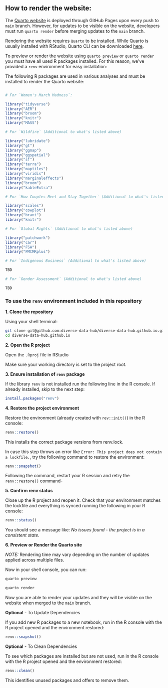 ## How to render the website:

The [Quarto website](https://diverse-data-hub.github.io/) is deployed through GitHub Pages upon every push to `main` branch. However, for updates to be visible on the website, developers must run `quarto render` before merging updates to the `main` branch.

Rendering the website requires `Quarto` to be installed. While Quarto is usually installed with RStudio, Quarto CLI can be downloaded [here](https://quarto.org/docs/get-started/).

To preview or render the website using `quarto preview` or `quarto render` you must have all used R packages installed. For this reason, we've provided a `renv` environment for easy installation:

The following R packages are used in various analyses and must be installed to render the Quarto website:

```r

# For `Women's March Madness`:

library("tidyverse")
library("AER")
library("broom")
library("knitr")
library("MASS")

# For `Wildfire` (Additional to what's listed above)

library("lubridate")
library("gt")
library("ggmap")
library("ggspatial")
library("sf")
library("terra")
library("maptiles")
library("viridis")
library("marginaleffects")
library("broom")
library("kableExtra")

# For `How Couples Meet and Stay Together` (Additional to what's listed above)

library("scales")
library("cowplot")
library("brant")
library("knitr")

# For `Global Rights` (Additional to what's listed above)

library("patchwork")
library("car")
library("FSA")
library("PMCMRplus")

# For `Indigenous Business` (Additional to what's listed above)

TBD

# For `Gender Assessment` (Additional to what's listed above)

TBD

```

### To use the `renv` environment included in this repository 

**1. Clone the repository**

Using your shell terminal:

```bash
git clone git@github.com:diverse-data-hub/diverse-data-hub.github.io.git
cd diverse-data-hub.github.io
```

**2. Open the R project**

Open the `.Rproj` file in RStudio

Make sure your working directory is set to the project root.

**3. Ensure installation of `renv` package**

If the library `renv` is not installed run the following line in the R console. If already installed, skip to the next step:

```R
install.packages("renv")  
```

**4. Restore the project environment**

Restore the environment (already created with `rev::init()`) in the R console:

```R
renv::restore()
```

This installs the correct package versions from renv.lock.

In case this step throws an error like `Error: This project does not contain a lockfile.`, try the following command to restore the environment:

```R
renv::snapshot()
```

Following the command, restart your R session and retry the `renv::restore()` command-

**5. Confirm renv status**

Close up the R project and reopen it. Check that your environment matches the lockfile and everything is synced running the following in your R console:

```R
renv::status()
```

You should see a message like: *No issues found - the project is in a consistent state.*

**6. Preview or Render the Quarto site**

*NOTE:* Rendering time may vary depending on the number of updates applied across multiple files.

Now in your shell console, you can run:

```bash
quarto preview
```

```bash
quarto render
```

Now you are able to render your updates and they will be visible on the website when merged to the `main` branch.

**Optional** - To Update Dependencies

If you add new R packages to a new notebook, run in the R console with the R project opened and the environment restored:

```r
renv::snapshot()
```

**Optional** - To Clean Dependencies

To see which packages are installed but are not used, run in the R console with the R project opened and the environment restored:

```r
renv::clean()
```

This identifies unused packages and offers to remove them.